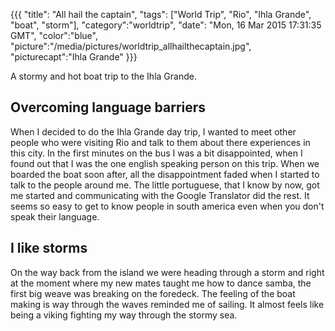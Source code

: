 {{{
  "title": "All hail the captain",
  "tags": ["World Trip", "Rio", "Ihla Grande", "boat", "storm"],
  "category":"worldtrip",
  "date": "Mon, 16 Mar 2015 17:31:35 GMT",
  "color":"blue",
  "picture":"/media/pictures/worldtrip_allhailthecaptain.jpg",
  "picturecapt":"Ihla Grande"
}}}

A stormy and hot boat trip to the Ihla Grande.
<!--more-->
## Overcoming language barriers
When I decided to do the Ihla Grande day trip, I wanted to meet other people who were visiting Rio and talk to them about
there experiences in this city. In the first minutes on the bus I was a bit disappointed, when I found out that I was the
one english speaking person on this trip. When we boarded the boat soon after, all the disappointment faded when I started
to talk to the people around me. The little portuguese, that I know by now, got me started and communicating with the Google
Translator did the rest. It seems so easy to get to know people in south america even when you don't speak their language.


## I like storms
On the way back from the island we were heading through a storm and right at the moment where my new mates taught me how to dance
samba, the first big weave was breaking on the foredeck. The feeling of the boat making is way through the waves reminded me
of sailing. It almost feels like being a viking fighting my way through the stormy sea.

<!--gallery:media/pictures/allhailthecaptain-->

